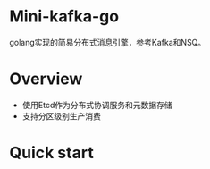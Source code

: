 # Mini-kafka-go

golang实现的简易分布式消息引擎，参考Kafka和NSQ。

# Overview

- 使用Etcd作为分布式协调服务和元数据存储
- 支持分区级别生产消费

# Quick start
